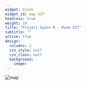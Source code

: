```yaml
---
widget: blank
widget_id: map-337
headless: true
weight: 10
title: "Project Space B - Room 337"
subtitle: ""
active: true
design:
  columns: 1
  css_style: null
  css_class: null
  background:
    image: 
---
```

<img src="/images/Project-Space-B.jpg" alt="map"/>
